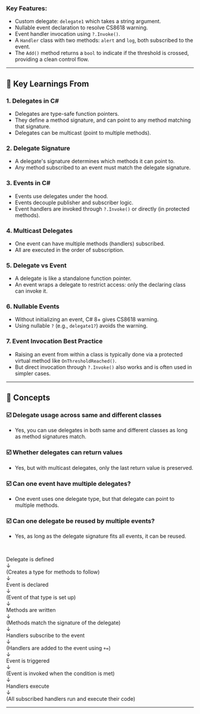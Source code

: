 
### Key Features:
- Custom delegate: `delegate1` which takes a string argument.
- Nullable event declaration to resolve CS8618 warning.
- Event handler invocation using `?.Invoke()`.
- A `Handler` class with two methods: `alert` and `log`, both subscribed to the event.
- The `Add()` method returns a `bool` to indicate if the threshold is crossed, providing a clean control flow.

---

## 🔧 Key Learnings From
### 1. **Delegates in C#**
- Delegates are type-safe function pointers.
- They define a method signature, and can point to any method matching that signature.
- Delegates can be multicast (point to multiple methods).

### 2. **Delegate Signature**
- A delegate's signature determines which methods it can point to.
- Any method subscribed to an event must match the delegate signature.

### 3. **Events in C#**
- Events use delegates under the hood.
- Events decouple publisher and subscriber logic.
- Event handlers are invoked through `?.Invoke()` or directly (in protected methods).

### 4. **Multicast Delegates**
- One event can have multiple methods (handlers) subscribed.
- All are executed in the order of subscription.

### 5. **Delegate vs Event**
- A delegate is like a standalone function pointer.
- An event wraps a delegate to restrict access: only the declaring class can invoke it.

### 6. **Nullable Events**
- Without initializing an event, C# 8+ gives CS8618 warning.
- Using nullable `?` (e.g., `delegate1?`) avoids the warning.

### 7. **Event Invocation Best Practice**
- Raising an event from within a class is typically done via a protected virtual method like `OnThresholdReached()`.
- But direct invocation through `?.Invoke()` also works and is often used in simpler cases.

---

## 🤔 Concepts

### ☑️ Delegate usage across same and different classes
- Yes, you can use delegates in both same and different classes as long as method signatures match.

### ☑️ Whether delegates can return values
- Yes, but with multicast delegates, only the last return value is preserved.

### ☑️ Can one event have multiple delegates?
- One event uses one delegate type, but that delegate can point to multiple methods.

### ☑️ Can one delegate be reused by multiple events?
- Yes, as long as the delegate signature fits all events, it can be reused.


<br>

Delegate is defined <br>
    ↓ <br>
  (Creates a type for methods to follow)<br>
    ↓<br>
Event is declared <br>
    ↓ <br>
 (Event of that type is set up)<br>
    ↓ <br>
Methods are written<br>
    ↓<br>
(Methods match the signature of the delegate)<br>
    ↓ <br>
Handlers subscribe to the event<br>
    ↓<br>
(Handlers are added to the event using `+=`)<br>
    ↓ <br>
Event is triggered<br>
    ↓ <br>
(Event is invoked when the condition is met)<br>
    ↓ <br>
Handlers execute<br>
    ↓ <br>
(All subscribed handlers run and execute their code)<br>

---


